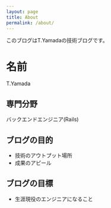 ```yaml
---
layout: page
title: About
permalink: /about/
---
```


このブログはT.Yamadaの技術ブログです。

# 名前
T.Yamada

## 専門分野
バックエンドエンジニア(Rails)

## ブログの目的
- 技術のアウトプット場所
- 成果のアピール

## ブログの目標
- 生涯現役のエンジニアになること